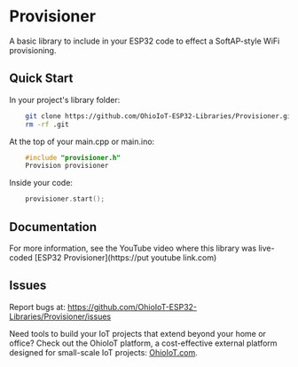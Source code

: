 # Provisioner
A basic library to include in your ESP32 code to effect a SoftAP-style WiFi provisioning.


## Quick Start
In your project's library folder:
```bash
    git clone https://github.com/OhioIoT-ESP32-Libraries/Provisioner.git
    rm -rf .git
```
At the top of your main.cpp or main.ino:
```cpp
    #include "provisioner.h"
    Provision provisioner
```
Inside your code:
```cpp
    provisioner.start();
```

## Documentation
For more information, see the YouTube video where this library was live-coded [ESP32 Provisioner](https://put youtube link.com)

## Issues
Report bugs at: <https://github.com/OhioIoT-ESP32-Libraries/Provisioner/issues>


Need tools to build your IoT projects that extend beyond your home or office?  Check out the OhioIoT platform, a cost-effective external platform designed for small-scale IoT projects: [OhioIoT.com](https://www.ohioiot.com).

